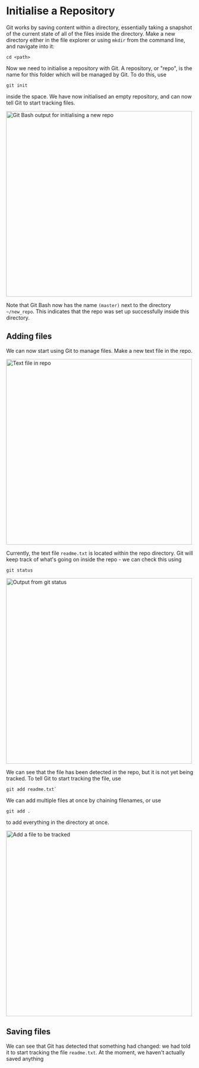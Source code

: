 # Initialise a Repository

Git works by saving content within a directory, essentially taking a snapshot of the current state of all of the files inside the directory. Make a new directory either in the file explorer or using `mkdir` from the command line, and navigate into it:

```console
cd <path>
```

Now we need to initialise a repository with Git. A repository, or "repo", is the name for this folder which will be managed by Git. To do this, use

```console
git init
```

inside the space. We have now initialised an empty repository, and can now tell Git to start tracking files.

<img src="init.png" alt="Git Bash output for initialising a new repo" width="500"/>

Note that Git Bash now has the name `(master)` next to the directory `~/new_repo`. This indicates that the repo was set up successfully inside this directory.

## Adding files

We can now start using Git to manage files. Make a new text file in the repo.

<img src="file.png" alt="Text file in repo" width="500"/>

Currently, the text file `readme.txt` is located within the repo directory. Git will keep track of what's going on inside the repo - we can check this using
```console
git status
```

<img src="status.png" alt="Output from git status" width="500"/>

We can see that the file has been detected in the repo, but it is not yet being tracked. To tell Git to start tracking the file, use
```console
git add readme.txt`
```

We can add multiple files at once by chaining filenames, or use
```console
git add .
```
to add everything in the directory at once.

<img src="add-file.png" alt="Add a file to be tracked" width="500"/>

## Saving files

We can see that Git has detected that something had changed: we had told it to start tracking the file `readme.txt`. At the moment, we haven't actually saved anything
